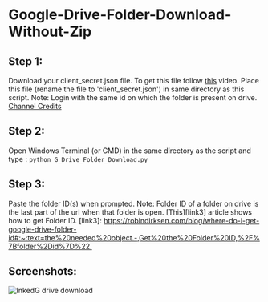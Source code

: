 #  Google-Drive-Folder-Download-Without-Zip

## Step 1:
Download your client_secret.json file. To get this file follow [this][link1] video. Place this file (rename the file to 'client_secret.json') in same directory as this script.
Note: Login with the same id on which the folder is present on drive.
 [Channel Credits][link2]

[link1]: <https://www.youtube.com/watch?v=6bzzpda63H0>
[link2]: <https://www.youtube.com/channel/UCvVZ19DRSLIC2-RUOeWx8ug>

## Step 2: 
Open Windows Terminal (or CMD) in the same directory as the script and type : `python G_Drive_Folder_Download.py`

## Step 3: 
Paste the folder ID(s) when prompted.
Note: Folder ID of a folder on drive is the last part of the url when that folder is open. [This][link3] article shows how to get Folder ID. 
[link3]: <https://robindirksen.com/blog/where-do-i-get-google-drive-folder-id#:~:text=the%20needed%20object.-,Get%20the%20Folder%20ID,%2F%7Bfolder%2Did%7D%22.>

## Screenshots:

![InkedG drive download](https://user-images.githubusercontent.com/71930390/183724620-cea8939d-5ccb-41cf-9b37-ed9bf4b18df2.jpg)

